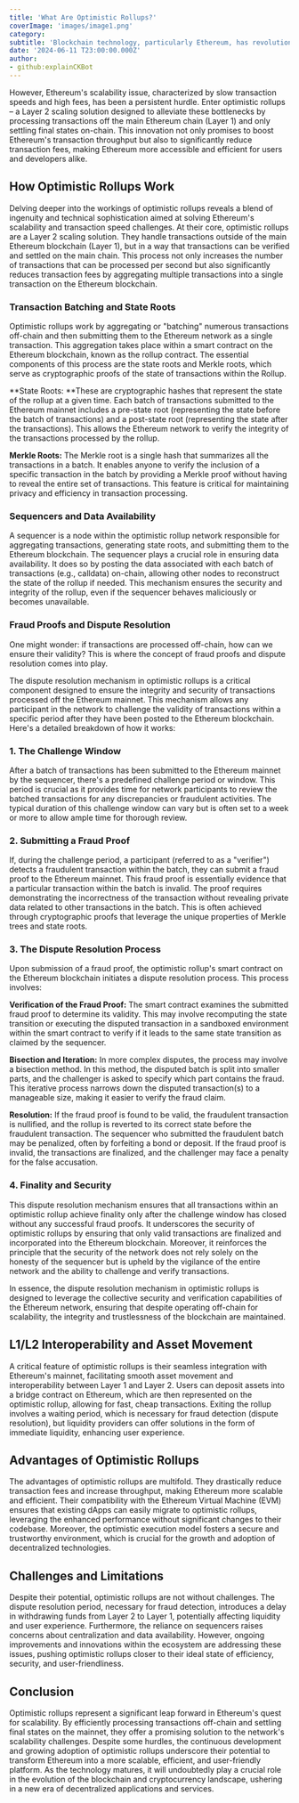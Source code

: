 ```yaml
---
title: 'What Are Optimistic Rollups?'
coverImage: 'images/image1.png'
category:
subtitle: 'Blockchain technology, particularly Ethereum, has revolutionized how we envision digital ownership and decentralized applications.'
date: '2024-06-11 T23:00:00.000Z'
author:
- github:explainCKBot
---
```


However, Ethereum's scalability issue, characterized by slow transaction speeds and high fees, has been a persistent hurdle. Enter optimistic rollups – a Layer 2 scaling solution designed to alleviate these bottlenecks
 by processing transactions off the main Ethereum chain (Layer 1) and only settling final states on-chain. This innovation not only promises to boost Ethereum's transaction throughput but also to significantly reduce transaction fees, making Ethereum more accessible and efficient for users and developers alike.


## How Optimistic Rollups Work

Delving deeper into the workings of optimistic rollups reveals a blend of ingenuity and technical sophistication aimed at solving Ethereum's scalability and transaction speed challenges. At their core, optimistic rollups are a Layer 2 scaling solution. They handle transactions outside of the main Ethereum blockchain (Layer 1), but in a way that transactions can be verified and settled on the main chain. This process not only increases the number of transactions that can be processed per second but also significantly reduces transaction fees by aggregating multiple transactions into a single transaction on the Ethereum blockchain.


### Transaction Batching and State Roots

Optimistic rollups work by aggregating or "batching" numerous transactions off-chain and then submitting them to the Ethereum network as a single transaction. This aggregation takes place within a smart contract on the Ethereum blockchain, known as the rollup contract. The essential components of this process are the state roots and Merkle roots, which serve as cryptographic proofs of the state of transactions within the Rollup.

**State Roots: **These are cryptographic hashes that represent the state of the rollup at a given time. Each batch of transactions submitted to the Ethereum mainnet includes a pre-state root (representing the state before the batch of transactions) and a post-state root (representing the state after the transactions). This allows the Ethereum network to verify the integrity of the transactions processed by the rollup.

**Merkle Roots:** The Merkle root is a single hash that summarizes all the transactions in a batch. It enables anyone to verify the inclusion of a specific transaction in the batch by providing a Merkle proof without having to reveal the entire set of transactions. This feature is critical for maintaining privacy and efficiency in transaction processing.


### Sequencers and Data Availability

A sequencer is a node within the optimistic rollup network responsible for aggregating transactions, generating state roots, and submitting them to the Ethereum blockchain. The sequencer plays a crucial role in ensuring data availability. It does so by posting the data associated with each batch of transactions (e.g., calldata) on-chain, allowing other nodes to reconstruct the state of the rollup if needed. This mechanism ensures the security and integrity of the rollup, even if the sequencer behaves maliciously or becomes unavailable.


### Fraud Proofs and Dispute Resolution

One might wonder: if transactions are processed off-chain, how can we ensure their validity? This is where the concept of fraud proofs and dispute resolution comes into play. 

The dispute resolution mechanism in optimistic rollups is a critical component designed to ensure the integrity and security of transactions processed off the Ethereum mainnet. This mechanism allows any participant in the network to challenge the validity of transactions within a specific period after they have been posted to the Ethereum blockchain. Here's a detailed breakdown of how it works:


### 1. The Challenge Window

After a batch of transactions has been submitted to the Ethereum mainnet by the sequencer, there's a predefined challenge period or window. This period is crucial as it provides time for network participants to review the batched transactions for any discrepancies or fraudulent activities. The typical duration of this challenge window can vary but is often set to a week or more to allow ample time for thorough review.


### 2. Submitting a Fraud Proof

If, during the challenge period, a participant (referred to as a "verifier") detects a fraudulent transaction within the batch, they can submit a fraud proof to the Ethereum mainnet. This fraud proof is essentially evidence that a particular transaction within the batch is invalid. The proof requires demonstrating the incorrectness of the transaction without revealing private data related to other transactions in the batch. This is often achieved through cryptographic proofs that leverage the unique properties of Merkle trees and state roots.


### 3. The Dispute Resolution Process

Upon submission of a fraud proof, the optimistic rollup's smart contract on the Ethereum blockchain initiates a dispute resolution process. This process involves:

**Verification of the Fraud Proof:** The smart contract examines the submitted fraud proof to determine its validity. This may involve recomputing the state transition or executing the disputed transaction in a sandboxed environment within the smart contract to verify if it leads to the same state transition as claimed by the sequencer.

**Bisection and Iteration:** In more complex disputes, the process may involve a bisection method. In this method, the disputed batch is split into smaller parts, and the challenger is asked to specify which part contains the fraud. This iterative process narrows down the disputed transaction(s) to a manageable size, making it easier to verify the fraud claim.

**Resolution:** If the fraud proof is found to be valid, the fraudulent transaction is nullified, and the rollup is reverted to its correct state before the fraudulent transaction. The sequencer who submitted the fraudulent batch may be penalized, often by forfeiting a bond or deposit. If the fraud proof is invalid, the transactions are finalized, and the challenger may face a penalty for the false accusation.


### 4. Finality and Security

This dispute resolution mechanism ensures that all transactions within an optimistic rollup achieve finality only after the challenge window has closed without any successful fraud proofs. It underscores the security of optimistic rollups by ensuring that only valid transactions are finalized and incorporated into the Ethereum blockchain. Moreover, it reinforces the principle that the security of the network does not rely solely on the honesty of the sequencer but is upheld by the vigilance of the entire network and the ability to challenge and verify transactions.

In essence, the dispute resolution mechanism in optimistic rollups is designed to leverage the collective security and verification capabilities of the Ethereum network, ensuring that despite operating off-chain for scalability, the integrity and trustlessness of the blockchain are maintained.


## L1/L2 Interoperability and Asset Movement

A critical feature of optimistic rollups is their seamless integration with Ethereum's mainnet, facilitating smooth asset movement and interoperability between Layer 1 and Layer 2. Users can deposit assets into a bridge contract on Ethereum, which are then represented on the optimistic rollup, allowing for fast, cheap transactions. Exiting the rollup involves a waiting period, which is necessary for fraud detection (dispute resolution), but liquidity providers can offer solutions in the form of immediate liquidity, enhancing user experience.


## Advantages of Optimistic Rollups

The advantages of optimistic rollups are multifold. They drastically reduce transaction fees and increase throughput, making Ethereum more scalable and efficient. Their compatibility with the Ethereum Virtual Machine (EVM) ensures that existing dApps can easily migrate to optimistic rollups, leveraging the enhanced performance without significant changes to their codebase. Moreover, the optimistic execution model fosters a secure and trustworthy environment, which is crucial for the growth and adoption of decentralized technologies.


## Challenges and Limitations

Despite their potential, optimistic rollups are not without challenges. The dispute resolution period, necessary for fraud detection, introduces a delay in withdrawing funds from Layer 2 to Layer 1, potentially affecting liquidity and user experience. Furthermore, the reliance on sequencers raises concerns about centralization and data availability. However, ongoing improvements and innovations within the ecosystem are addressing these issues, pushing optimistic rollups closer to their ideal state of efficiency, security, and user-friendliness.


## Conclusion

Optimistic rollups represent a significant leap forward in Ethereum's quest for scalability. By efficiently processing transactions off-chain and settling final states on the mainnet, they offer a promising solution to the network's scalability challenges. Despite some hurdles, the continuous development and growing adoption of optimistic rollups underscore their potential to transform Ethereum into a more scalable, efficient, and user-friendly platform. As the technology matures, it will undoubtedly play a crucial role in the evolution of the blockchain and cryptocurrency landscape, ushering in a new era of decentralized applications and services.
